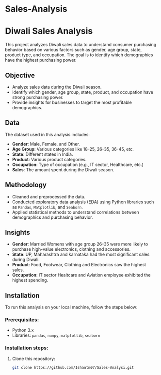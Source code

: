 # Sales-Analysis
# Diwali Sales Analysis

This project analyzes Diwali sales data to understand consumer purchasing behavior based on various factors such as gender, age group, state, product type, and occupation. The goal is to identify which demographics have the highest purchasing power.

## Objective

- Analyze sales data during the Diwali season.
- Identify which gender, age group, state, product, and occupation have strong purchasing power.
- Provide insights for businesses to target the most profitable demographics.

## Data

The dataset used in this analysis includes:
- **Gender**: Male, Female, and Other.
- **Age Group**: Various categories like 18-25, 26-35, 36-45, etc.
- **State**: Different states in India.
- **Product**: Various product categories.
- **Occupation**: Type of occupation (e.g., IT sector, Healthcare, etc.)
- **Sales**: The amount spent during the Diwali season.

## Methodology

- Cleaned and preprocessed the data.
- Conducted exploratory data analysis (EDA) using Python libraries such as `Pandas`, `Matplotlib`, and `Seaborn`.
- Applied statistical methods to understand correlations between demographics and purchasing behavior.

## Insights

- **Gender**: Married Womens with age group 26-35 were more likely to purchase high-value electronics, clothing and accessories.
- **State**: UP, Maharashtra and karnataka had the most significant sales during Diwali.
- **Product**: Food, Footwear, Clothing and Electronics saw the highest sales.
- **Occupation**: IT sector Healtcare and Aviation employee exhibited the highest spending.

## Installation

To run this analysis on your local machine, follow the steps below:

### Prerequisites:
- Python 3.x
- Libraries: `pandas`, `numpy`, `matplotlib`, `seaborn`

### Installation steps:
1. Clone this repository:
   ```bash
   git clone https://github.com/Ishantm07/Sales-Analysi.git
